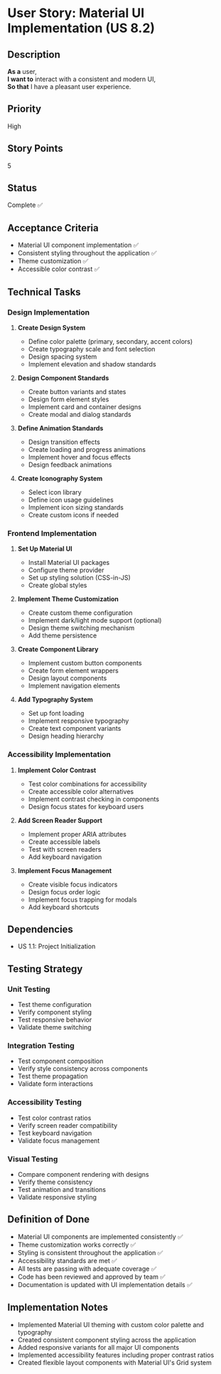 # User Story: Material UI Implementation (US 8.2)

## Description
**As a** user,  
**I want to** interact with a consistent and modern UI,  
**So that** I have a pleasant user experience.

## Priority
High

## Story Points
5

## Status
Complete ✅

## Acceptance Criteria
- Material UI component implementation ✅
- Consistent styling throughout the application ✅
- Theme customization ✅
- Accessible color contrast ✅

## Technical Tasks

### Design Implementation
1. **Create Design System**
   - Define color palette (primary, secondary, accent colors)
   - Create typography scale and font selection
   - Design spacing system
   - Implement elevation and shadow standards

2. **Design Component Standards**
   - Create button variants and states
   - Design form element styles
   - Implement card and container designs
   - Create modal and dialog standards

3. **Define Animation Standards**
   - Design transition effects
   - Create loading and progress animations
   - Implement hover and focus effects
   - Design feedback animations

4. **Create Iconography System**
   - Select icon library
   - Define icon usage guidelines
   - Implement icon sizing standards
   - Create custom icons if needed

### Frontend Implementation
1. **Set Up Material UI**
   - Install Material UI packages
   - Configure theme provider
   - Set up styling solution (CSS-in-JS)
   - Create global styles

2. **Implement Theme Customization**
   - Create custom theme configuration
   - Implement dark/light mode support (optional)
   - Design theme switching mechanism
   - Add theme persistence

3. **Create Component Library**
   - Implement custom button components
   - Create form element wrappers
   - Design layout components
   - Implement navigation elements

4. **Add Typography System**
   - Set up font loading
   - Implement responsive typography
   - Create text component variants
   - Design heading hierarchy

### Accessibility Implementation
1. **Implement Color Contrast**
   - Test color combinations for accessibility
   - Create accessible color alternatives
   - Implement contrast checking in components
   - Design focus states for keyboard users

2. **Add Screen Reader Support**
   - Implement proper ARIA attributes
   - Create accessible labels
   - Test with screen readers
   - Add keyboard navigation

3. **Implement Focus Management**
   - Create visible focus indicators
   - Design focus order logic
   - Implement focus trapping for modals
   - Add keyboard shortcuts

## Dependencies
- US 1.1: Project Initialization

## Testing Strategy

### Unit Testing
- Test theme configuration
- Verify component styling
- Test responsive behavior
- Validate theme switching

### Integration Testing
- Test component composition
- Verify style consistency across components
- Test theme propagation
- Validate form interactions

### Accessibility Testing
- Test color contrast ratios
- Verify screen reader compatibility
- Test keyboard navigation
- Validate focus management

### Visual Testing
- Compare component rendering with designs
- Verify theme consistency
- Test animation and transitions
- Validate responsive styling

## Definition of Done
- Material UI components are implemented consistently ✅
- Theme customization works correctly ✅
- Styling is consistent throughout the application ✅
- Accessibility standards are met ✅
- All tests are passing with adequate coverage ✅
- Code has been reviewed and approved by team ✅
- Documentation is updated with UI implementation details ✅

## Implementation Notes
- Implemented Material UI theming with custom color palette and typography
- Created consistent component styling across the application
- Added responsive variants for all major UI components
- Implemented accessibility features including proper contrast ratios
- Created flexible layout components with Material UI's Grid system
